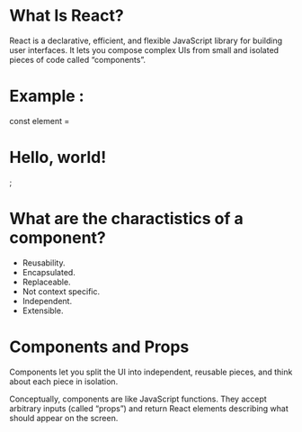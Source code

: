 # What Is React?
React is a declarative, efficient, and flexible JavaScript library for building user interfaces. It lets you compose complex UIs from small and isolated pieces of code called “components”.

# Example :

const element = <h1>Hello, world!</h1>;

# What are the charactistics of a component?
* Reusability.
* Encapsulated.
* Replaceable.
* Not context specific.
* Independent.
* Extensible.
 

# Components and Props
Components let you split the UI into independent, reusable pieces, and think about each piece in isolation.


Conceptually, components are like JavaScript functions. They accept arbitrary inputs (called “props”) and return React elements describing what should appear on the screen.
